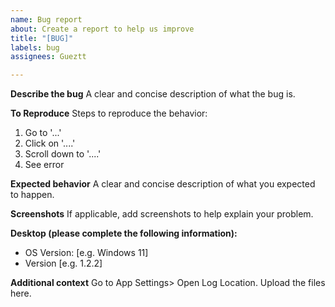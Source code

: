 ```yaml
---
name: Bug report
about: Create a report to help us improve
title: "[BUG]"
labels: bug
assignees: Gueztt

---
```


**Describe the bug**
A clear and concise description of what the bug is.

**To Reproduce**
Steps to reproduce the behavior:
1. Go to '...'
2. Click on '....'
3. Scroll down to '....'
4. See error

**Expected behavior**
A clear and concise description of what you expected to happen.

**Screenshots**
If applicable, add screenshots to help explain your problem.

**Desktop (please complete the following information):**
 - OS Version: [e.g. Windows 11]
 - Version [e.g. 1.2.2]

**Additional context**
Go to App Settings> Open Log Location. Upload the files here.
